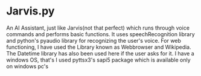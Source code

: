 # Jarvis.py
An AI Assistant, just like Jarvis(not that perfect) which runs through voice commands and performs basic functions. It uses speechRecognition library and python's pyaudio library for recognizing the user's voice. For web functioning, I have used the Library known as Webbrowser and Wikipedia. The Datetime library has also been used here if the user asks for it. 
I have a windows OS, that's I used pyttsx3's sapi5 package which is available only on windows pc's
